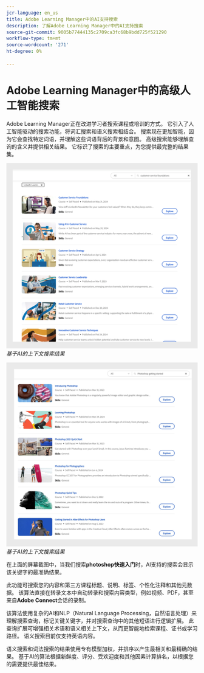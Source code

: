 ```yaml
---
jcr-language: en_us
title: Adobe Learning Manager中的AI支持搜索
description: 了解Adobe Learning Manager中的AI支持搜索
source-git-commit: 9005b77444135c2709ca3fc68b9bdd725f521290
workflow-type: tm+mt
source-wordcount: '271'
ht-degree: 0%

---
```


# Adobe Learning Manager中的高级人工智能搜索

Adobe Learning Manager正在改进学习者搜索课程或培训的方式。 它引入了人工智能驱动的搜索功能，将词汇搜索和语义搜索相结合。 搜索现在更加智能，因为它会查找特定词语，并理解这些词语背后的背景和意图。 高级搜索能够理解查询的含义并提供相关结果。 它标识了搜索的主要重点，为您提供最完整的结果集。

![](assets/search-1.png)
_基于AI的上下文搜索结果_

![](assets/search-2.png)
_基于AI的上下文搜索结果_

在上面的屏幕截图中，当我们搜索&#x200B;**photoshop快速入门**&#x200B;时，AI支持的搜索会显示该关键字的最准确结果。

此功能可搜索您的内容和第三方课程标题、说明、标签、个性化注释和其他元数据。 该算法直接在转录文本中自动转录和搜索内容类型，例如视频、PDF，甚至来自&#x200B;**Adobe Connect**&#x200B;会话的录制。

该算法使用复杂的AI和NLP（Natural Language Processing，自然语言处理）来理解搜索查询，标记关键关键字，并对搜索查询中的其他短语进行逻辑扩展。 此查询扩展可增强相关术语和语义相关上下文，从而更智能地检索课程、证书或学习路径。 语义搜索目前仅支持英语内容。

语义搜索和词法搜索的结果使用专有模型加权，并排序以产生最相关和最精确的结果。 基于AI的算法根据新鲜度、评分、受欢迎度和其他因素计算排名，以根据您的需要提供最佳结果。
